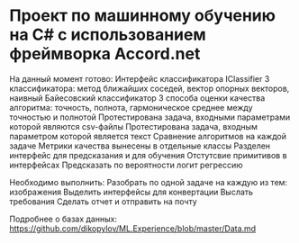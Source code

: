 # Проект по машинному обучению на С# с использованием фреймворка Accord.net
На данный момент готово:
   Интерфейс классификатора IClassifier
   3 классификатора: метод ближайших соседей, вектор опорных векторов, наивный Байесовский классификатор
   3 способа оценки качества алгоритма: точность, полнота, гармоническое среднее между точностью и полнотой
   Протестирована задача, входными параметрами которой являются csv-файлы
   Протестирована задача, входным параметром которой является текст
   Сравнение алгоритмов на каждой задаче
   Метрики качества вынесены в отдельные классы
   Разделен интерфейс для предсказания и для обучения
   Отстутсвие примитивов в интерфейсах
   Предсказать по вероятности логит регрессию
  
Необходимо выполнить:
	Разобрать по одной задаче на каждую из тем: изображения
    Выделить интерфейсы для конвертации
	Выслать требования
	Сделать отчет и отправить на почту

Подробнее о базах данных: https://github.com/dikopylov/ML.Experience/blob/master/Data.md